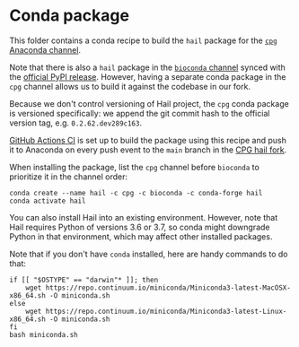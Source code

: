 # Conda package

This folder contains a conda recipe to build the `hail` package for
the [`cpg` Anaconda channel](https://anaconda.org/cpg/hail).

Note that there is also a `hail` package in the
[`bioconda` channel](https://github.com/bioconda/bioconda-recipes/tree/master/recipes/hail)
synced with the [official PyPI release](https://pypi.org/project/hail). However, having
a separate conda package in the `cpg` channel allows us to build it against the codebase
in our fork.

Because we don't control versioning of Hail project, the `cpg` conda package is
versioned specifically: we append the git commit hash to the official version tag,
e.g. `0.2.62.dev289c163`.

[GitHub Actions CI](../.github/workflows/condarise.yaml) is set up to build the package
using this recipe and push it to Anaconda on every push event to the `main` branch in
the
[CPG hail fork](https://github.com/populationgenomics/hail).

When installing the package, list the `cpg` channel before `bioconda` to prioritize it
in the channel order:

```
conda create --name hail -c cpg -c bioconda -c conda-forge hail
conda activate hail
```

You can also install Hail into an existing environment. However, note that Hail requires
Python of versions 3.6 or 3.7, so conda might downgrade Python in that environment,
which may affect other installed packages.

Note that if you don't have `conda` installed, here are handy commands to do that:

```
if [[ "$OSTYPE" == "darwin"* ]]; then
    wget https://repo.continuum.io/miniconda/Miniconda3-latest-MacOSX-x86_64.sh -O miniconda.sh
else
    wget https://repo.continuum.io/miniconda/Miniconda3-latest-Linux-x86_64.sh -O miniconda.sh
fi
bash miniconda.sh
```

